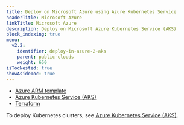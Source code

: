 ```yaml
---
title: Deploy on Microsoft Azure using Azure Kubernetes Service
headerTitle: Microsoft Azure
linkTitle: Microsoft Azure
description: Deploy on Microsoft Azure Kubernetes Service (AKS)
block_indexing: true
menu:
  v2.2:
    identifier: deploy-in-azure-2-aks
    parent: public-clouds
    weight: 650
isTocNested: true
showAsideToc: true
---
```


<ul class="nav nav-tabs-alt nav-tabs-yb">
  <li >
    <a href="/v2.2/deploy/public-clouds/azure/azure-arm" class="nav-link">
      <i class="icon-shell"></i>
      Azure ARM template
    </a>
  </li>
  <li >
    <a href="/v2.2/deploy/public-clouds/azure/aks" class="nav-link active">
      <i class="fas fa-cubes" aria-hidden="true"></i>
      Azure Kubernetes Service (AKS)
    </a>
  </li>
  <li>
    <a href="/v2.2/deploy/public-clouds/azure/terraform" class="nav-link">
      <i class="icon-shell"></i>
      Terraform
    </a>
  </li>
</ul>

To deploy Kubernetes clusters, see [Azure Kubernetes Service (AKS)](../../../kubernetes/single-zone/aks/helm-chart/).
